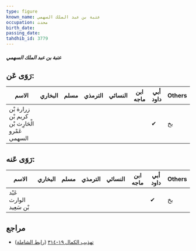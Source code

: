 ```yaml
---
type: figure
known_name: عتبة بن عبد الملك السهمي
occupation: محدث
birth_date:
passing_date:
tahdhib_id: 3779
---
```

##### عتبة بن عبد الملك السهمي

## رَوَى عَن:
| الاسم                                          | البخاري | مسلم | الترمذي | النسائي | ابن ماجه | أبي داود | Others |
| ---------------------------------------------- | ------- | ---- | ------- | ------- | -------- | -------- | ------ |
| زرارة بْن كريم بْن الْحَارِث بْن عَمْرو السهمي |         |      |         |         |          | ✔        | بخ     |
## رَوَى عَنه:
| الاسم                   | البخاري | مسلم | الترمذي | النسائي | ابن ماجه | أبي داود | Others |
| ----------------------- | ------- | ---- | ------- | ------- | -------- | -------- | ------ |
| عَبْد الوارث بْن سَعِيد |         |      |         |         |          | ✔        | بخ     |
## مراجع
- [تهذيب الكمال ١٩-٣١٤](obsidian://open?vault=Tahdhib-al-Kamal&file=Figures/٣٧٧٩-عتبة%20بن%20عبد%20الملك%20السهمي) ([رابط الشاملة](https://shamela.ws/book/3722/9888))